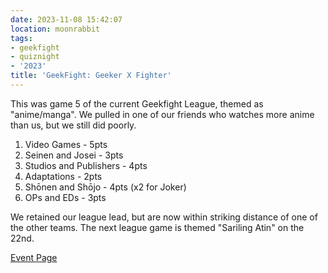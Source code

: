 ```yaml
---
date: 2023-11-08 15:42:07
location: moonrabbit
tags:
- geekfight
- quiznight
- '2023'
title: 'GeekFight: Geeker X Fighter'
---
```


This was game 5 of the current Geekfight League, themed as "anime/manga". We pulled in one of our friends who watches more anime than us, but we still did poorly.

1. Video Games - 5pts
2. Seinen and Josei - 3pts
3. Studios and Publishers - 4pts
4. Adaptations - 2pts
5. Shōnen and Shōjo - 4pts (x2 for Joker)
6. OPs and EDs - 3pts

We retained our league lead, but are now within striking distance of one of the other teams. The next league game is themed "Sariling Atin" on the 22nd.

[Event Page](https://www.facebook.com/events/303752255924577)